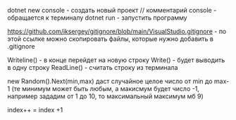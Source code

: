 dotnet new console - создать новый проект
// комментарий
console - обращается к терминалу
dotnet run - запустить программу


https://github.com/iksergey/gitignore/blob/main/VisualStudio.gitignore - по этой ссылке можно скопировать файлы, которые нужно добавить в .gitignore

Writeline() - в конце перейдет на новую строку
Write() - будет выводить в одну строку
ReadLine() - считать строку из терминала

new Random().Next(min,max)
даст случайное целое число от min до max-1 (те минимум может быть любым, а макисмум будет число -1, например зададим от 1 до 10, то максимальный максимум мб 9)


index++ = index +1